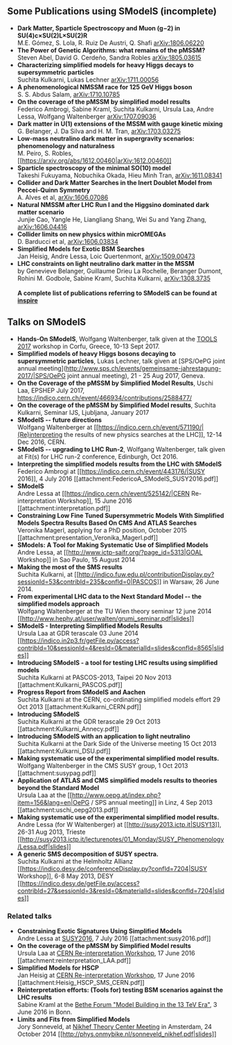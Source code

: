 ## Some Publications using SModelS (incomplete) 

 * **Dark Matter, Sparticle Spectroscopy and Muon (g−2) in SU(4)c×SU(2)L×SU(2)R**<BR>  M.E. Gómez, S. Lola, R. Ruiz De Austri, Q. Shafi [arXiv:1806.06220](http://arxiv.org/abs/arXiv:1806.06220)
 * **The Power of Genetic Algorithms: what remains of the pMSSM?**<BR> Steven Abel, David G. Cerdeño, Sandra Robles [arXiv:1805.03615](http://arxiv.org/abs/arXiv:1805.03615)
 * **Characterizing simplified models for heavy Higgs decays to supersymmetric particles** <BR> Suchita Kulkarni, Lukas Lechner [arXiv:1711.00056](http://arxiv.org/abs/arXiv:1711.00056|arXiv:1711.00056)
 * **A phenomenological NMSSM race for 125 GeV Higgs boson** <BR> S. S. Abdus Salam,  [arXiv:1710.10785](https://arxiv.org/abs/1710.10785)
 * **On the coverage of the pMSSM by simplified model results** <BR> Federico Ambrogi, Sabine Kraml, Suchita Kulkarni, Ursula Laa, Andre Lessa, Wolfgang Waltenberger [arXiv:1707.09036](http://arxiv.org/abs/arXiv:1707.09036)
 * **Dark matter in U(1) extensions of the MSSM with gauge kinetic mixing** <BR> G. Belanger, J. Da Silva and H. M. Tran, [arXiv:1703.03275](https://arxiv.org/abs/1703.03275)
 * **Low-mass neutralino dark matter in supergravity scenarios: phenomenology and naturalness**<BR> M. Peiro, S. Robles, [[https://arxiv.org/abs/1612.00460|arXiv:1612.00460]]
 * **Sparticle spectroscopy of the minimal SO(10) model**<BR> Takeshi Fukuyama, Nobuchika Okada, Hieu Minh Tran, [arXiv:1611.08341](https://arxiv.org/abs/1611.08341)
 * **Collider and Dark Matter Searches in the Inert Doublet Model from Peccei-Quinn Symmetry** <BR> A. Alves et al,  [arXiv:1606.07086](https://arxiv.org/abs/1606.07086)
 * **Natural NMSSM after LHC Run I and the Higgsino dominated dark matter scenario** <BR> Junjie Cao, Yangle He, Liangliang Shang, Wei Su and Yang Zhang, [arXiv:1606.04416](https://arxiv.org/abs/1606.04416)
 * **Collider limits on new physics within micrOMEGAs**<BR> D. Barducci et al, [arXiv:1606.03834](https://arxiv.org/abs/1606.03834)
 * **Simplified Models for Exotic BSM Searches** <BR>  Jan Heisig, Andre Lessa, Loic Quertenmont, [arXiv:1509.00473](http://arxiv.org/abs/arXiv:1509.00473|arXiv:1509.00473)
 * **LHC constraints on light neutralino dark matter in the MSSM** <BR>  by Genevieve Belanger, Guillaume Drieu La Rochelle, Beranger Dumont, Rohini M. Godbole, Sabine Kraml, Suchita Kulkarni, [arXiv:1308.3735](http://arxiv.org/abs/arXiv:1308.3735|arXiv:1308.3735)
 <BR><BR>**A complete list of publications referring to SModelS can be found at [inspire](http://inspirehep.net/search?ln=en&p=refersto%3Arecid%3A1269436&sf=earliestdate)**

## Talks on SModelS 
 * **Hands-On SModelS**, Wolfgang Waltenberger, talk given at the [TOOLS 2017](https://indico.cern.ch/event/629037/) workshop in Corfu, Greece, 10-13 Sept 2017.
 * **Simplified models of heavy Higgs bosons decaying to supersymmetric particles**, Lukas Lechner, talk given at [SPS/OePG joint annual meeting](http://www.sps.ch/events/gemeinsame-jahrestagung-2017/|SPS/OePG joint annual meeting), 21 - 25 Aug 2017, Geneva.
 * **On the Coverage of the pMSSM by Simplified Model Results**, Uschi Laa, EPSHEP July 2017, https://indico.cern.ch/event/466934/contributions/2588477/
 * **On the coverage of the pMSSM by Simplified Model results**, Suchita Kulkarni, Seminar IJS, Ljubljana, January 2017
 * **SModelS -- future directions**<BR>Wolfgang Waltenberger at [[https://indico.cern.ch/event/571190/|(Re)interpreting the results of new physics searches at the LHC]], 12-14 Dec 2016, CERN.
 * **SModelS -- upgrading to LHC Run-2**, Wolfgang Waltenberger, talk given at Fit(s) for LHC run-2 conference, Edinburgh, Oct 2016.
 * **Interpreting the simplified models results from the LHC with SModelS**<BR> Federico Ambrogi at [[https://indico.cern.ch/event/443176/|SUSY 2016]], 4 July 2016 [[attachment:FedericoA_SModelS_SUSY2016.pdf]]
 * **SModelS**<BR>Andre Lessa at [[https://indico.cern.ch/event/525142/|CERN Re-interpretation Workshop]], 15 June 2016 [[attachment:interpretation.pdf]]
 * **Constraining Low Fine Tuned Supersymmetric Models With Simplified Models Spectra Results Based On CMS And ATLAS Searches**<BR>Veronika Magerl, applying for a PhD position, October 2015 [[attachment:presentation_Veronika_Magerl.pdf]]
 * **SModels: A Tool for Making Systematic Use of Simplified Models**<BR> Andre Lessa, at [[http://www.ictp-saifr.org/?page_id=5313|GOAL Workshop]] in Sao Paulo, 15 August 2014
 * **Making the most of the SMS results**<BR>Suchita Kulkarni, at [[http://indico.fuw.edu.pl/contributionDisplay.py?sessionId=53&contribId=235&confId=0|PASCOS]] in Warsaw, 26 June 2014.
 * **From experimental LHC data to the Next Standard Model -- the simplified models approach**<BR>Wolfgang Waltenberger at the TU Wien theory seminar 12 june 2014 [[http://www.hephy.at/user/walten/grumi_seminar.pdf|slides]]
 * **SModelS - Interpreting Simplified Models Results**<BR>Ursula Laa at GDR terascale 03 June 2014 [[https://indico.in2p3.fr/getFile.py/access?contribId=10&sessionId=4&resId=0&materialId=slides&confId=8565|slides]]
 * **Introducing SModelS - a tool for testing LHC results using simplified  models**<BR>Suchita Kulkarni at PASCOS-2013, Taipei 20 Nov 2013 [[attachment:Kulkarni_PASCOS.pdf]]
 * **Progress Report from SModelS and Aachen**<BR>Suchita Kulkarni at the CERN, co-ordinating simplified models effort 29 Oct 2013 [[attachment:Kulkarni_CERN.pdf]]
 * **Introducing SModelS**<BR>Suchita Kulkarni at the GDR terascale 29 Oct 2013 [[attachment:Kulkarni_Annecy.pdf]]
 * **Introducing SModelS with an application to light neutralino**<BR>Suchita Kulkarni at the Dark Side of the Universe meeting 15 Oct 2013 [[attachment:Kulkarni_DSU.pdf]]
 * **Making systematic use of the experimental simplified model results.**<BR>Wolfgang Waltenberger in the CMS SUSY group, 1 Oct 2013 [[attachment:susypag.pdf]]
 * **Application of ATLAS and CMS simplified models results to theories beyond the Standard Model**<BR>Ursula Laa at the [[http://www.oepg.at/index.php?item=156&lang=en|OePG / SPS annual meeting]] in Linz, 4 Sep 2013  [[attachment:uschi_oepg2013.pdf]]
 * **Making systematic use of the experimental simplified model results.** <BR> Andre Lessa (for W Waltenberger) at [[http://susy2013.ictp.it|SUSY13]], 26-31 Aug 2013, Trieste [[http://susy2013.ictp.it/lecturenotes/01_Monday/SUSY_Phenomenology/Lessa.pdf|slides]]
 * **A generic SMS decomposition of SUSY spectra.** <BR> Suchita Kulkarni at the Helmholtz Allianz [[https://indico.desy.de/conferenceDisplay.py?confId=7204|SUSY Workshop]], 6-8 May 2013, DESY [[https://indico.desy.de/getFile.py/access?contribId=27&sessionId=3&resId=0&materialId=slides&confId=7204|slides]]

### Related talks 

 * **Constraining Exotic Signatures Using Simplified Models**<BR> Andre Lessa at [SUSY2016](https://indico.cern.ch/event/443176/), 7 July 2016 [[attachment:susy2016.pdf]]
 * **On the coverage of the pMSSM by Simplified Model results**<BR> Ursula Laa at  [CERN Re-interpretation Workshop](https://indico.cern.ch/event/525142/), 17 June 2016 [[attachment:reinterpretation_LAA.pdf]]
 * **Simplified Models for HSCP**<BR> Jan Heisig at [CERN Re-interpretation Workshop](https://indico.cern.ch/event/525142/), 17 June 2016 [[attachment:Heisig_HSCP_SMS_CERN.pdf]]
 * **Reinterpretation efforts: (Tools for) testing BSM scenarios against the LHC results**<BR>Sabine Kraml at the [Bethe Forum "Model Building in the 13 TeV Era"](https://indico.desy.de/conferenceDisplay.py?confid=13792), 3 June 2016 in Bonn.
 * **Limits and Fits from Simplified Models**<BR> Jory Sonneveld, at [Nikhef Theory Center Meeting](http://www.nikhef.nl/pub/theory/center.html) in Amsterdam, 24 October 2014 [[http://phys.onmybike.nl/sonneveld_nikhef.pdf|slides]]

